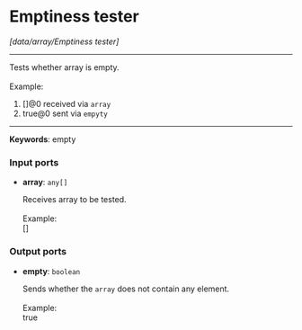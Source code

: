# Emptiness tester

_[data/array/Emptiness tester]_

---

Tests whether array is empty.<br>
<br>
Example:<br>
1. []@0 received via `array` <br>
2. true@0 sent via `empyty`<br>

---

__Keywords__: empty

### Input ports

* __array__: ` any[] `

    Receives array to be tested.<br>
    <br>
    Example:<br>
    []<br>

### Output ports

* __empty__: ` boolean `

    Sends whether the `array` does not contain any element.<br>
    <br>
    Example:<br>
    true<br>

